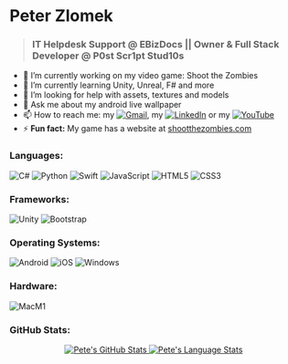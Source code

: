 # Peter Zlomek 
<!-- ## IT Helpdesk Support @ EBizDocs   ||   Owner & Full Stack Developer @ P0st Scr1pt Stud10s -->
> <h3> IT Helpdesk Support @ EBizDocs   ||   Owner & Full Stack Developer @ P0st Scr1pt Stud10s </h3>
<!--
**peterzlomek/peterzlomek** is a ✨ _special_ ✨ repository because its `README.md` (this file) appears on your GitHub profile.

Here are some ideas to get you started:
-->
- 🔭 I’m currently working on my video game: Shoot the Zombies
- 🚀 I’m currently learning Unity, Unreal, F# and more
- 🤔 I’m looking for help with assets, textures and models
- 💬 Ask me about my android live wallpaper
- 📫 How to reach me: my <a href="mailto:peter.zlomek1@gmail.com">![Gmail](https://img.shields.io/badge/Gmail-D14836?logo=gmail&logoColor=white)</a>, my <a href="https://www.linkedin.com/in/peter-zlomek/">![LinkedIn](https://img.shields.io/badge/LinkedIn-0077B5?logo=linkedin&logoColor=white)</a> or my <a href="https://www.youtube.com/channel/UCYo2rp6iB6VS9zcmm53ssBg">![YouTube](https://img.shields.io/badge/YouTube-FF0000?logo=youtube&logoColor=white)</a>
- ⚡ **Fun fact:** My game has a website at <a href="https://www.shootthezombies.com/">shootthezombies.com</a>

### Languages:
![C#](https://img.shields.io/badge/C%23-239120?style=for-the-badge&logo=c-sharp&logoColor=white)
![Python](https://img.shields.io/badge/Python-14354C?style=for-the-badge&logo=python&logoColor=white)
![Swift](https://img.shields.io/badge/Swift-FA7343?style=for-the-badge&logo=swift&logoColor=white)
![JavaScript](https://img.shields.io/badge/JavaScript-F7DF1E?style=for-the-badge&logo=javascript&logoColor=black)
![HTML5](https://img.shields.io/badge/HTML5-E34F26?style=for-the-badge&logo=html5&logoColor=white)
![CSS3](https://img.shields.io/badge/CSS3-1572B6?style=for-the-badge&logo=css3&logoColor=white)

### Frameworks:
![Unity](https://img.shields.io/badge/Unity-100000?style=for-the-badge&logo=unity&logoColor=white)
![Bootstrap](https://img.shields.io/badge/Bootstrap-563D7C?style=for-the-badge&logo=bootstrap&logoColor=white)

### Operating Systems:
![Android](https://img.shields.io/badge/Android-F7DF1E?style=for-the-badge&logo=android&logoColor=black)
![iOS](https://img.shields.io/badge/iOS-000000?style=for-the-badge&logo=ios&logoColor=white)
![Windows](https://img.shields.io/badge/Windows-0078D6?style=for-the-badge&logo=windows&logoColor=white)

### Hardware:
![MacM1](https://img.shields.io/badge/Apple-MacBook_M1-999999?style=for-the-badge&logo=apple&logoColor=white)

### GitHub Stats:
<p align="center">
<a href="https://github.com/peterzlomek">
 <img src="https://github-readme-stats.vercel.app/api?username=peterzlomek&show_icons=true&hide=stars&hide_border=true" alt="Pete's GitHub Stats" />
 <img src="https://github-readme-stats.vercel.app/api/top-langs/?username=peterzlomek&layout=compact&hide_border=true" alt="Pete's Language Stats" />
</a>
</p>

<!-- ![Test](https://img.shields.io/badge/Python-14354C?logo=python&logoColor=white) -->
